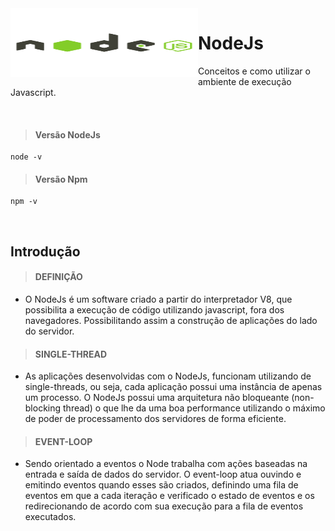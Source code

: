 <div style="display:inline_block">
    <img align="left" height="110" width="300" alt="TypeScript" src="https://raw.githubusercontent.com/devicons/devicon/master/icons/nodejs/nodejs-original-wordmark.svg">
</div>

# NodeJs
Conceitos e como utilizar o ambiente de execução Javascript.

<br>

> #### Versão NodeJs
~~~ 
node -v
~~~  

> #### Versão Npm
~~~ 
npm -v
~~~  

<br>

## Introdução

> #### DEFINIÇÃO
* O NodeJs é um software criado a partir do interpretador V8, que possibilita a execução de código utilizando javascript, fora dos navegadores. Possibilitando assim a construção de aplicações do lado do servidor. 

> #### SINGLE-THREAD
* As aplicações desenvolvidas com o NodeJs, funcionam utilizando de single-threads, ou seja, cada aplicação possui uma instância de apenas um processo. O NodeJs possui uma arquitetura não bloqueante (non-blocking thread) o que lhe da uma boa performance utilizando o máximo de poder de processamento dos servidores de forma eficiente.

> #### EVENT-LOOP
* Sendo orientado a eventos o Node trabalha com ações baseadas na entrada e saída de dados do servidor. O event-loop atua ouvindo e emitindo eventos quando esses são criados, definindo uma fila de eventos em que a cada iteração e verificado o estado de eventos e os redirecionando de acordo com sua execução para a fila de eventos executados.